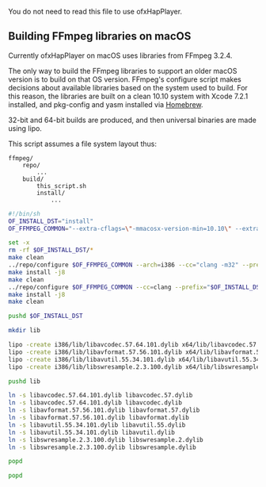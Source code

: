 You do not need to read this file to use ofxHapPlayer.


Building FFmpeg libraries on macOS
----------------------------------

Currently ofxHapPlayer on macOS uses libraries from FFmpeg 3.2.4.

The only way to build the FFmpeg libraries to support an older macOS version is to build on that OS version. FFmpeg's configure script makes decisions about available libraries based on the system used to build. For this reason, the libraries are built on a clean 10.10 system with Xcode 7.2.1 installed, and pkg-config and yasm installed via [Homebrew](https://brew.sh).

32-bit and 64-bit builds are produced, and then universal binaries are made using lipo.

This script assumes a file system layout thus:

    ffmpeg/
        repo/
            ...
        build/
            this_script.sh
            install/
                ...


```bash
#!/bin/sh
OF_INSTALL_DST="install"
OF_FFMPEG_COMMON="--extra-cflags=\"-mmacosx-version-min=10.10\" --extra-ldflags=\"-mmacosx-version-min=10.10\" --enable-shared --disable-static --disable-programs --disable-avdevice --disable-avfilter --disable-swscale --disable-postproc --disable-everything --enable-protocol=file --enable-protocol=http --enable-protocol=https --enable-demuxer=avi --enable-demuxer=mov --enable-decoder=aac --enable-decoder=mp3 --enable-decoder=pcm_u8 --enable-decoder=pcm_s8 --enable-decoder=pcm_s16le --enable-decoder=pcm_s16be --enable-decoder=pcm_u16le --enable-decoder=pcm_u16be --enable-decoder=pcm_s24le --enable-decoder=pcm_s24be --enable-decoder=pcm_u24le --enable-decoder=pcm_u24be --enable-decoder=pcm_s32le --enable-decoder=pcm_s32be --enable-decoder=pcm_u32le --enable-decoder=pcm_u32be --enable-decoder=pcm_f32be --enable-decoder=pcm_s64le --enable-decoder=pcm_s64be --enable-decoder=pcm_f64be --enable-decoder=pcm_alaw --enable-decoder=mulaw --enable-decoder=pcm_s8_planar --enable-decoder=pcm_s16le_planar --enable-decoder=pcm_s16be_planar --enable-decoder=pcm_s24le_planar --enable-decoder=pcm_s32le_planar --enable-rpath --install-name-dir=\"@rpath/ffmpeg/lib/osx\""

set -x
rm -rf $OF_INSTALL_DST/*
make clean
../repo/configure $OF_FFMPEG_COMMON --arch=i386 --cc="clang -m32" --prefix="$OF_INSTALL_DST/i386"
make install -j8
make clean
../repo/configure $OF_FFMPEG_COMMON --cc=clang --prefix="$OF_INSTALL_DST/x64"
make install -j8
make clean

pushd $OF_INSTALL_DST

mkdir lib

lipo -create i386/lib/libavcodec.57.64.101.dylib x64/lib/libavcodec.57.64.101.dylib -o lib/libavcodec.57.64.101.dylib
lipo -create i386/lib/libavformat.57.56.101.dylib x64/lib/libavformat.57.56.101.dylib -o lib/libavformat.57.56.101.dylib
lipo -create i386/lib/libavutil.55.34.101.dylib x64/lib/libavutil.55.34.101.dylib -o lib/libavutil.55.34.101.dylib
lipo -create i386/lib/libswresample.2.3.100.dylib x64/lib/libswresample.2.3.100.dylib -o lib/libswresample.2.3.100.dylib

pushd lib

ln -s libavcodec.57.64.101.dylib libavcodec.57.dylib
ln -s libavcodec.57.64.101.dylib libavcodec.dylib
ln -s libavformat.57.56.101.dylib libavformat.57.dylib
ln -s libavformat.57.56.101.dylib libavformat.dylib
ln -s libavutil.55.34.101.dylib libavutil.55.dylib
ln -s libavutil.55.34.101.dylib libavutil.dylib
ln -s libswresample.2.3.100.dylib libswresample.2.dylib
ln -s libswresample.2.3.100.dylib libswresample.dylib

popd

popd
```

